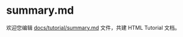 summary.md
===

欢迎您编辑 <a target="__blank" href="https://github.com/jaywcjlove/html-tutorial/blob/master/docs/tutorial/summary.md">docs/tutorial/summary.md</a> 文件，共建 HTML Tutorial 文档。
